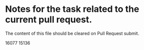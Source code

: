 # Notes for the task related to the current pull request.

The content of this file should be cleared on Pull Request submit.

16077
15136